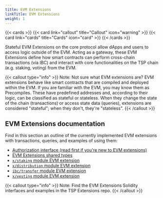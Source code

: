 ```yaml
---
title: EVM Extensions
linkTitle: EVM Extensions
weight: 1
---
```

{{< cards >}}
  {{< card link="callout" title="Callout" icon="warning" >}}
  {{< card link="cards" title="Cards" icon="card" >}}
{{< /cards >}}

Stateful EVM Extensions on the core protocol allow dApps and users to access logic outside of the EVM. Acting as a gateway, these EVM Extensions define how smart contracts can perform cross-chain transactions (via IBC) and interact with core functionalities on the TSP chain (e.g. staking, voting) from the EVM.

{{< callout type="info" >}}
Note: Not sure what EVM extensions are? EVM extensions behave like smart contracts that are compiled and deployed within the EVM. If you are familiar with the EVM, you may know them as Precompiles. These have predefined addresses and, according to their logic, can be classified as stateful or stateless. When they change the state of the chain (transactions) or access state data (queries), extensions are considered "stateful"; when they don't, they're "stateless".
{{< /callout >}}

## EVM Extensions documentation

Find in this section an outline of the currently implemented EVM extensions with transactions, queries, and examples of using them:

- [Authorization interface (read first if you're new to EVM extensions)](https://docs.TSP.org/develop/smart-contracts/evm-extensions/authorization)
- [EVM Extensions shared types](https://docs.TSP.org/develop/smart-contracts/evm-extensions/types)
- [`x/staking` module EVM extension](https://docs.TSP.org/develop/smart-contracts/evm-extensions/staking)
- [`x/distribution` module EVM extension](https://docs.TSP.org/develop/smart-contracts/evm-extensions/distribution)
- [`ibc/transfer` module EVM extension](https://docs.TSP.org/develop/smart-contracts/evm-extensions/ibc-transfer)
- [`x/vesting` module EVM extension](https://docs.TSP.org/develop/smart-contracts/evm-extensions/vesting)

{{< callout type="info" >}}
Note: Find the EVM Extensions Solidity interfaces and examples in the TSP Extensions repo.
{{< /callout >}}